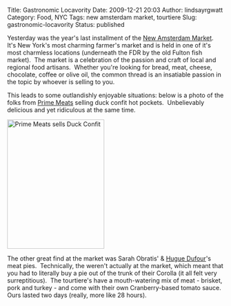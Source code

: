 Title: Gastronomic Locavority
Date: 2009-12-21 20:03
Author: lindsayrgwatt
Category: Food, NYC
Tags: new amsterdam market, tourtiere
Slug: gastronomic-locavority
Status: published

Yesterday was the year's last installment of the [New Amsterdam Market](http://www.newamsterdammarket.org/).  It's New York's most charming farmer's market and is held in one of it's most charmless locations (underneath the FDR by the old Fulton fish market).  The market is a celebration of the passion and craft of local and regional food artisans.  Whether you're looking for bread, meat, cheese, chocolate, coffee or olive oil, the common thread is an insatiable passion in the topic by whoever is selling to you.

This leads to some outlandishly enjoyable situations: below is a photo of the folks from [Prime Meats](http://www.frankspm.com/) selling duck confit hot pockets.  Unbelievably delicious and yet ridiculous at the same time.

[<img src="{static}/images/2009/12/IMG_0032-225x300.jpg" title="Prime Meats sells Duck Confit" class="aligncenter size-medium " width="225" height="300" alt="Prime Meats sells Duck Confit" />]({static}/images/2009/12/IMG_0032.JPG)

The other great find at the market was Sarah Obratis' & [Hugue Dufour](http://www.foodtv.ca/ontv/hostdetails.aspx?hostid=41789)'s meat pies.  Technically, the weren't actually at the market, which meant that you had to literally buy a pie out of the trunk of their Corolla (it all felt very surreptitious).  The tourtiere's have a mouth-watering mix of meat - brisket, pork and turkey - and come with their own Cranberry-based tomato sauce.  Ours lasted two days (really, more like 28 hours).
